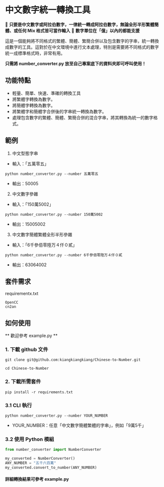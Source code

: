 # 中文數字統一轉換工具

🚩 **只要是中文數字或阿拉伯數字，一律統一轉成阿拉伯數字，無論全形半形繁體簡體、或任何 Mix 格式皆可當作輸入**
🚩 **數字單位在「億」以內的都能支援**

這是一個能夠將不同格式的繁體、簡體、繁簡合併以及包含數字的字串，統一轉換成數字的工具。這對於在中文環境中進行文本處理，特別是需要將不同格式的數字統一成標準格式時，非常有用。

**只需將 number_converter.py 放至自己專案底下的資料夾即可呼叫使用！**

## 功能特點

- 輕量、簡單、快速、準確的轉換工具
- 將繁體字轉換為數字。
- 將簡體字轉換為數字。
- 將繁體字和簡體字合併後的字串統一轉換為數字。
- 處理包含數字的繁體、簡體、繁簡合併的混合字串，將其轉換為統一的數字格式。

## 範例
1. 中文型態字串
- 輸入：「五萬零五」
```
python number_converter.py --number 五萬零五
```
 - 輸出：50005

2. 中文數字參雜
- 輸入：「150萬5002」
```
python number_converter.py --number 150萬5002
```
 - 輸出：15005002

3. 中文數字簡體繁體全形半形參雜
- 輸入：「6千參佰零陸万４仟０貳」
```
python number_converter.py --number 6千參佰零陸万４仟０貳
```
 - 輸出：63064002

## 套件需求

requirementx.txt
```
OpenCC
cn2an
```

## 如何使用

** 歡迎參考 example.py **

### 1. 下載 github 文件
``` git
git clone git@github.com:kiangkiangkiang/Chinese-to-Number.git
```
```
cd Chinese-to-Number
```

### 2. 下載所需套件

```
pip install -r requirements.txt
```

### 3.1 CLI 執行
```
python number_converter.py --number YOUR_NUMBER
```
- YOUR_NUMBER：任意「中文數字簡體繁體的字串」，例如「9萬5千」
### 3.2 使用 Python 模組

```python
from number_converter import NumberConverter

my_converted = NumberConverter()
ANY_NUMBER = "五千六百萬"
my_converted.convert_to_number(ANY_NUMBER)
```

#### 詳細轉換結果可參考 example.py
